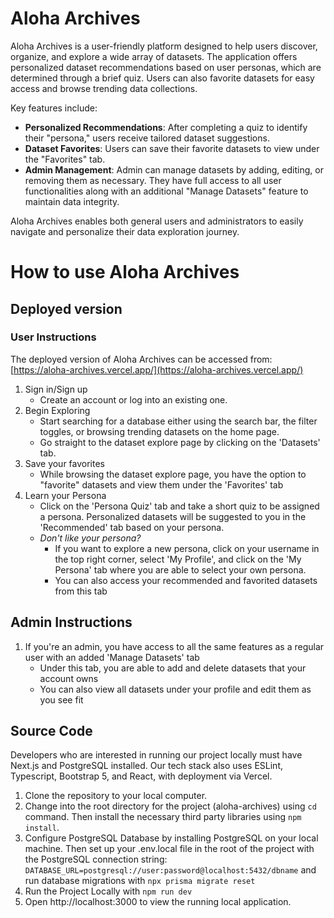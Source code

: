 # Aloha Archives
Aloha Archives is a user-friendly platform designed to help users discover, organize, and explore a wide array of datasets. The application offers personalized dataset recommendations based on user personas, which are determined through a brief quiz. Users can also favorite datasets for easy access and browse trending data collections.

Key features include:
- **Personalized Recommendations**: After completing a quiz to identify their "persona," users receive tailored dataset suggestions.
- **Dataset Favorites**: Users can save their favorite datasets to view under the "Favorites" tab.
- **Admin Management**: Admin can manage datasets by adding, editing, or removing them as necessary. They have full access to all user functionalities along with an additional "Manage Datasets" feature to maintain data integrity.

Aloha Archives enables both general users and administrators to easily navigate and personalize their data exploration journey.

# How to use Aloha Archives
## Deployed version
### User Instructions
The deployed version of Aloha Archives can be accessed from: [https://aloha-archives.vercel.app/](https://aloha-archives.vercel.app/)
1. Sign in/Sign up
    - Create an account or log into an existing one.
2. Begin Exploring
    - Start searching for a database either using the search bar, the filter toggles, or browsing trending datasets on the home page.
    - Go straight to the dataset explore page by clicking on the 'Datasets' tab.
3. Save your favorites
    - While browsing the dataset explore page, you have the option to "favorite" datasets and view them under the 'Favorites' tab
4. Learn your Persona
    - Click on the 'Persona Quiz' tab and take a short quiz to be assigned a persona. Personalized datasets will be suggested to you in the 'Recommended' tab based on your persona.
    - *Don't like your persona?*
        - If you want to explore a new persona, click on your username in the top right corner, select 'My Profile', and click on the 'My Persona' tab where you are able to select your own persona.
        - You can also access your recommended and favorited datasets from this tab
## Admin Instructions
1. If you're an admin, you have access to all the same features as a regular user with an added 'Manage Datasets' tab
    - Under this tab, you are able to add and delete datasets that your account owns
    - You can also view all datasets under your profile and edit them as you see fit


## Source Code
Developers who are interested in running our project locally must have Next.js and PostgreSQL installed. Our tech stack also uses ESLint, Typescript, Bootstrap 5, and React, with deployment via Vercel.

1. Clone the repository to your local computer.
2. Change into the root directory for the project (aloha-archives) using `cd` command. Then install the necessary third party libraries using `npm install`.
3. Configure PostgreSQL Database by installing PostgreSQL on your local machine.
Then set up your .env.local file in the root of the project with the PostgreSQL connection string: `DATABASE_URL=postgresql://user:password@localhost:5432/dbname` and run database migrations with `npx prisma migrate reset`
4. Run the Project Locally with `npm run dev`
5. Open http://localhost:3000 to view the running local application.
 
